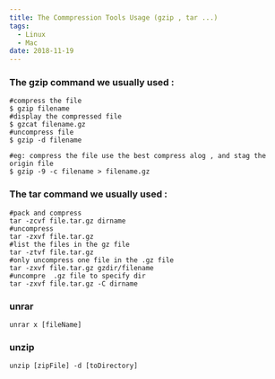 ```yaml
---
title: The Commpression Tools Usage (gzip , tar ...)
tags: 
  - Linux
  - Mac
date: 2018-11-19
---
```


### The gzip command we usually used :
```
#compress the file
$ gzip filename
#display the compressed file
$ gzcat filename.gz
#uncompress file
$ gzip -d filename
 
#eg: compress the file use the best compress alog , and stag the origin file
$ gzip -9 -c filename > filename.gz
```

<!-- more -->

### The tar command we usually used :
```
#pack and compress
tar -zcvf file.tar.gz dirname
#uncompress
tar -zxvf file.tar.gz
#list the files in the gz file
tar -ztvf file.tar.gz
#only uncompress one file in the .gz file
tar -zxvf file.tar.gz gzdir/filename
#uncompre  .gz file to specify dir
tar -zxvf file.tar.gz -C dirname
```
### unrar
```
unrar x [fileName]
```

### unzip
```
unzip [zipFile] -d [toDirectory]
```